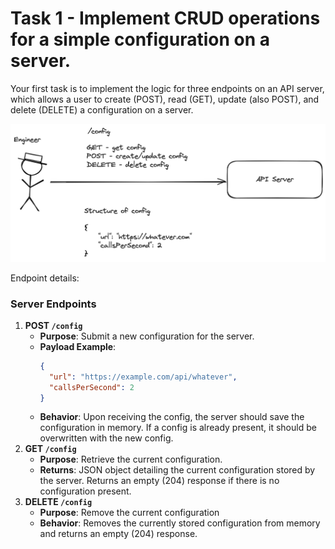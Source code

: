 # Task 1 - Implement CRUD operations for a simple configuration on a server.

Your first task is to implement the logic for three endpoints on an API server, which allows a user to create (POST), read (GET), update (also POST), and delete (DELETE) a configuration on a server.

![task1 diagram](docs/assets/task1.png)

Endpoint details:

### Server Endpoints

1. **POST `/config`**
   - **Purpose**: Submit a new configuration for the server.
   - **Payload Example**:
     ```json
     {
       "url": "https://example.com/api/whatever",
       "callsPerSecond": 2
     }
     ```
   - **Behavior**: Upon receiving the config, the server should save the configuration in memory. If a config is already present, it should be overwritten with the new config.
2. **GET `/config`**
   - **Purpose**: Retrieve the current configuration.
   - **Returns**: JSON object detailing the current configuration stored by the server. Returns an empty (204) response if there is no configuration present.
3. **DELETE `/config`**
   - **Purpose**: Remove the current configuration
   - **Behavior**: Removes the currently stored configuration from memory and returns an empty (204) response.